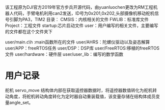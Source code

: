 该工程原为DJI官方2019年官方步兵开源代码，由yuanluochen更改为RM工程机器人代码，手臂电机利用can2发送，ID号为0x201,0x202,头部摄像机移动舵机信号引脚为PA3，TIM2
目录：
CMSIS：内核相关的文件
FWLIB：标准库文件
Project：工程文件
startup:芯片启动文件
user：用户编写的相关文件，主要编写的文件都在这个文件夹下

user/main.c\h :main函数所在的文件
user/AHRS：陀螺仪驱动以及姿态解算
user/APP：freeRTOS任务
user/DSP：DSP库
user/FreeRTOS:移植的freeRTOS文件
user/hardware：硬件层
user/user_lib：编写的数学函数

# 用户记录

舵机 servo_move 结构体内部在获取遥控器数据时，将遥控器数值转化为舵机转动角度，将舵机转动角度转化为定时器自动重装载值，该变量存储在结构体成员变量angle_set。
